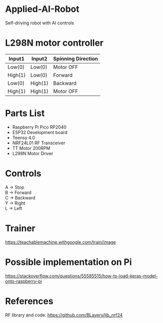 # Applied-AI-Robot                                                             

Self-driving robot with AI controls

# L298N motor controller

| Input1  | Input2  | Spinning Direction |
| ------- | ------- | ------------------ |
| Low(0)	| Low(0)	| Motor OFF          |
| High(1) |	Low(0)  | Forward            |
| Low(0)  |	High(1) | Backward           |
| High(1) |	High(1) | Motor OFF          |

# Parts List
- Raspberry Pi Pico RP2040
- ESP32 Development board
- Teensy 4.0
- NRF24L01 RF Transceiver
- TT Motor 200RPM
- L298N Motor Driver

# Controls
A -> Stop  
B -> Forward  
C -> Backward  
Y -> Right  
L -> Left

# Trainer
https://teachablemachine.withgoogle.com/train/image

# Possible implementation on Pi
https://stackoverflow.com/questions/55585515/how-to-load-keras-model-onto-raspberry-pi

# References
RF library and code:
https://github.com/BLavery/lib_nrf24

